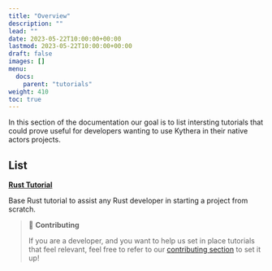 ```yaml
---
title: "Overview"
description: ""
lead: ""
date: 2023-05-22T10:00:00+00:00
lastmod: 2023-05-22T10:00:00+00:00
draft: false
images: []
menu:
  docs:
    parent: "tutorials"
weight: 410
toc: true
---
```


In this section of the documentation our goal is to list intersting tutorials that could prove useful for developers wanting
to use Kythera in their native actors projects.

## List

[**Rust Tutorial**](/docs/tutorials/rust/requirements/)

Base Rust tutorial to assist any Rust developer in starting a project from scratch.


> 🚀 **Contributing**
>
> If you are a developer, and you want to help us set in place tutorials that feel relevant, feel free to refer to our 
> [contributing section]() to set it up! 